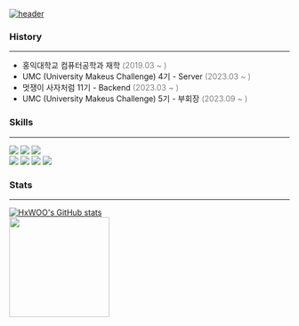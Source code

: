 <a href="https://github.com/HxWOO">![header](https://capsule-render.vercel.app/api?type=waving&color=gradient&height=300&section=header&text=Hyun's%20%20%20git&%&fontSize=60&animation=twinkling)</a>


### History

---

- 홍익대학교 컴퓨터공학과 재학  <span style="color:gray">(2019.03 ~ )</span>
- UMC (University Makeus Challenge) 4기 - Server <span style="color:gray">(2023.03 ~ )</span>
- 멋쟁이 사자처럼 11기 - Backend <span style="color:gray">(2023.03 ~ )</span>
- UMC (University Makeus Challenge) 5기 - 부회장 <span style="color:gray">(2023.09 ~ )</span>

### Skills

---
<div>
  <img src="https://img.shields.io/badge/java-007396?style=for-the-badge&logo=java&logoColor=white"> 
  <img src="https://img.shields.io/badge/c++-00599C?style=for-the-badge&logo=c%2B%2B&logoColor=white">
  <img src="https://img.shields.io/badge/python-3776AB?style=for-the-badge&logo=python&logoColor=white"> </br> 
  <img src="https://img.shields.io/badge/spring-6DB33F?style=for-the-badge&logo=spring&logoColor=white">
  <img src="https://img.shields.io/badge/django-092E20?style=for-the-badge&logo=django&logoColor=white">
  <img src="https://img.shields.io/badge/git-F05032?style=for-the-badge&logo=git&logoColor=white">
  <img src="https://img.shields.io/badge/github-181717?style=for-the-badge&logo=github&logoColor=white">
</div>


### Stats

---
<a href="https://github.com/HxWOO">[![HxWOO's GitHub stats](https://github-readme-stats.vercel.app/api?username=HxWOO&show_icons=true&theme=transparent)](https://github.com/HxWOO)</a> </br>
<a href="https://github.com/HxWOO"><img align="center" style="height:180px" src="https://github-readme-stats.vercel.app/api/top-langs/?username=HxWOO&layout=compact&theme=nord" /></a> 




<!---
HxWOO/HxWOO is a ✨ special ✨ repository because its `README.md` (this file) appears on your GitHub profile.
You can click the Preview link to take a look at your changes.
--->


